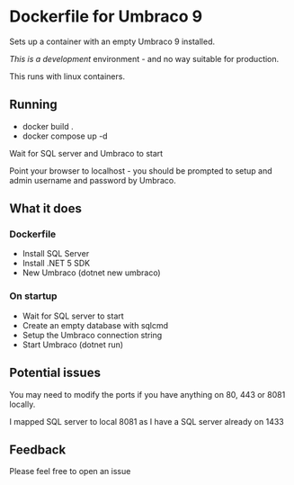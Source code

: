 # Dockerfile for Umbraco 9

Sets up a container with an empty Umbraco 9 installed.

*This is a development* environment - and no way suitable for production.

This runs with linux containers.

## Running

- docker build .
- docker compose up -d

Wait for SQL server and Umbraco to start

Point your browser to localhost - you should be prompted to setup and admin username and password by Umbraco.

## What it does

### Dockerfile

- Install SQL Server 
- Install .NET 5 SDK
- New Umbraco (dotnet new umbraco)

### On startup

- Wait for SQL server to start
- Create an empty database with sqlcmd
- Setup the Umbraco connection string
- Start Umbraco (dotnet run)

## Potential issues

You may need to modify the ports if you have anything on 80, 443 or 8081 locally.

I mapped SQL server to local 8081 as I have a SQL server already on 1433

## Feedback

Please feel free to open an issue
